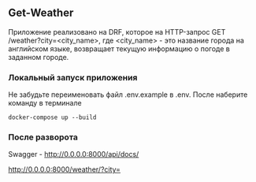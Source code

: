 ## Get-Weather
Приложение реализовано на DRF, которое на HTTP-запрос GET /weather?city=<city_name>, где <city_name> - это название города на английском языке, возвращает текущую информацию о погоде в заданном городе. 

### Локальный запуск приложения
Не забудьте переименовать файл .env.example в .env.
После наберите команду в терминале 
```shell
docker-compose up --build
```

### После разворота

Swagger - http://0.0.0.0:8000/api/docs/

http://0.0.0.0:8000/weather/?city=
